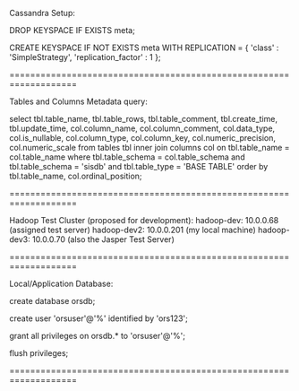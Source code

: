 Cassandra Setup:

DROP KEYSPACE IF EXISTS meta;

CREATE KEYSPACE IF NOT EXISTS meta WITH REPLICATION = {
  'class' : 'SimpleStrategy',
  'replication_factor' : 1
};

===================================================================

Tables and Columns Metadata query:

select tbl.table_name, tbl.table_rows, tbl.table_comment, tbl.create_time, tbl.update_time,
  col.column_name, col.column_comment, col.data_type, col.is_nullable,
col.column_type, col.column_key, col.numeric_precision, col.numeric_scale
from tables tbl
  inner join columns col on tbl.table_name = col.table_name
where tbl.table_schema = col.table_schema
  and tbl.table_schema = 'sisdb'
  and tbl.table_type = 'BASE TABLE'
order by tbl.table_name, col.ordinal_position;

===================================================================

Hadoop Test Cluster (proposed for development):
hadoop-dev: 10.0.0.68 (assigned test server)
hadoop-dev2: 10.0.0.201 (my local machine)
hadoop-dev3: 10.0.0.70 (also the Jasper Test Server)

===================================================================

Local/Application Database:

create database orsdb;

create user 'orsuser'@'%' identified by 'ors123';

grant all privileges on orsdb.* to 'orsuser'@'%';

flush privileges;

===================================================================


